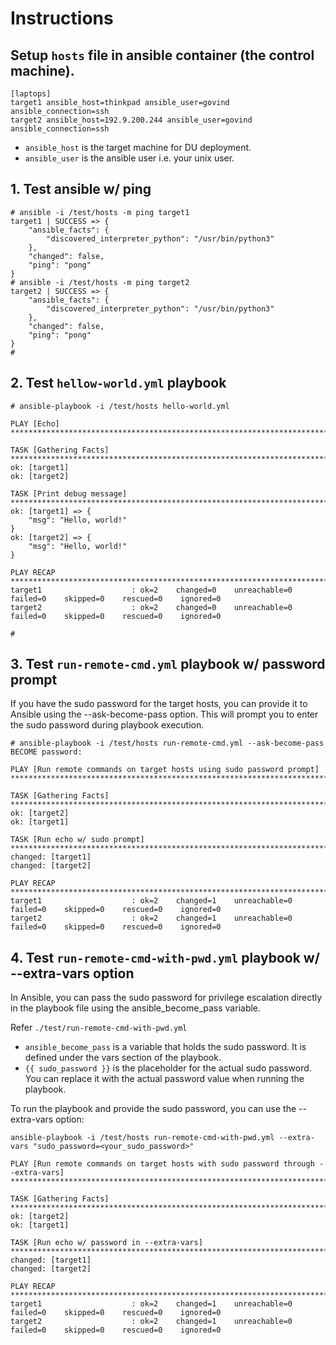 # Instructions

## Setup `hosts` file in ansible container (the control machine).

```
[laptops]
target1 ansible_host=thinkpad ansible_user=govind ansible_connection=ssh
target2 ansible_host=192.9.200.244 ansible_user=govind ansible_connection=ssh
```

- `ansible_host` is the target machine for DU deployment.
- `ansible_user` is the ansible user i.e. your unix user.

## 1. Test ansible w/ ping

```
# ansible -i /test/hosts -m ping target1
target1 | SUCCESS => {
    "ansible_facts": {
        "discovered_interpreter_python": "/usr/bin/python3"
    },
    "changed": false,
    "ping": "pong"
}
# ansible -i /test/hosts -m ping target2
target2 | SUCCESS => {
    "ansible_facts": {
        "discovered_interpreter_python": "/usr/bin/python3"
    },
    "changed": false,
    "ping": "pong"
}
# 
```

## 2. Test `hellow-world.yml` playbook

```
# ansible-playbook -i /test/hosts hello-world.yml

PLAY [Echo] ********************************************************************************************************************************************************************************************************************************

TASK [Gathering Facts] *********************************************************************************************************************************************************************************************************************
ok: [target1]
ok: [target2]

TASK [Print debug message] *****************************************************************************************************************************************************************************************************************
ok: [target1] => {
    "msg": "Hello, world!"
}
ok: [target2] => {
    "msg": "Hello, world!"
}

PLAY RECAP *********************************************************************************************************************************************************************************************************************************
target1                    : ok=2    changed=0    unreachable=0    failed=0    skipped=0    rescued=0    ignored=0   
target2                    : ok=2    changed=0    unreachable=0    failed=0    skipped=0    rescued=0    ignored=0   

# 
```

## 3. Test `run-remote-cmd.yml` playbook w/ password prompt

If you have the sudo password for the target hosts, you can provide it to Ansible using the --ask-become-pass option. This will prompt you to enter the sudo password during playbook execution.

```
# ansible-playbook -i /test/hosts run-remote-cmd.yml --ask-become-pass
BECOME password: 

PLAY [Run remote commands on target hosts using sudo password prompt] **********************************************************************************************************************************************************************

TASK [Gathering Facts] *********************************************************************************************************************************************************************************************************************
ok: [target2]
ok: [target1]

TASK [Run echo w/ sudo prompt] *************************************************************************************************************************************************************************************************************
changed: [target1]
changed: [target2]

PLAY RECAP *********************************************************************************************************************************************************************************************************************************
target1                    : ok=2    changed=1    unreachable=0    failed=0    skipped=0    rescued=0    ignored=0   
target2                    : ok=2    changed=1    unreachable=0    failed=0    skipped=0    rescued=0    ignored=0     
```

## 4. Test `run-remote-cmd-with-pwd.yml` playbook w/ --extra-vars option

In Ansible, you can pass the sudo password for privilege escalation directly in the playbook file using the ansible_become_pass variable.

Refer `./test/run-remote-cmd-with-pwd.yml`
- `ansible_become_pass` is a variable that holds the sudo password. It is defined under the vars section of the playbook.
- `{{ sudo_password }}` is the placeholder for the actual sudo password. You can replace it with the actual password value when running the playbook.

To run the playbook and provide the sudo password, you can use the --extra-vars option:

```
ansible-playbook -i /test/hosts run-remote-cmd-with-pwd.yml --extra-vars "sudo_password=<your_sudo_password>"

PLAY [Run remote commands on target hosts with sudo password through --extra-vars] *********************************************************************************************************************************************************

TASK [Gathering Facts] *********************************************************************************************************************************************************************************************************************
ok: [target2]
ok: [target1]

TASK [Run echo w/ password in --extra-vars] ************************************************************************************************************************************************************************************************
changed: [target1]
changed: [target2]

PLAY RECAP *********************************************************************************************************************************************************************************************************************************
target1                    : ok=2    changed=1    unreachable=0    failed=0    skipped=0    rescued=0    ignored=0   
target2                    : ok=2    changed=1    unreachable=0    failed=0    skipped=0    rescued=0    ignored=0   

```
